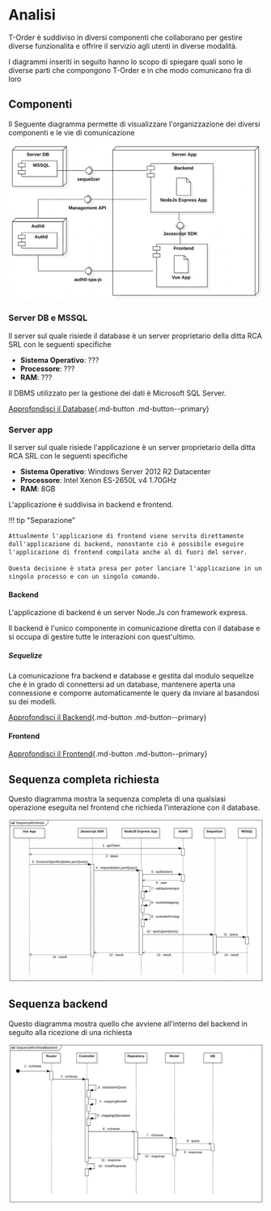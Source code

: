 # Analisi

T-Order è suddiviso in diversi componenti che collaborano per gestire diverse funzionalita e offrire il servizio agli utenti in diverse modalità.

I diagrammi inseriti in seguito hanno lo scopo di spiegare quali sono le diverse parti che compongono T-Order e in che modo comunicano fra di loro

## Componenti

Il Seguente diagramma permette di visualizzare l'organizzazione dei diversi componenti e le vie di comunicazione

![Diagramma dei componenti](assets/componenti.png)

### Server DB e MSSQL

Il server sul quale risiede il database è un server proprietario della ditta RCA SRL con le seguenti specifiche

- **Sistema Operativo**: ???
- **Processore**: ???
- **RAM**: ???

Il DBMS utilizzato per la gestione dei dati è Microsoft SQL Server.

[Approfondisci il Database](database){.md-button .md-button--primary}

### Server app

Il server sul quale risiede l'applicazione è un server proprietario della ditta RCA SRL con le seguenti specifiche

- **Sistema Operativo**: Windows Server 2012 R2 Datacenter
- **Processore**: Intel Xenon ES-2650L v4 1.70GHz
- **RAM**: 8GB

L'applicazione è suddivisa in backend e frontend.

!!! tip "Separazione"

    Attualmente l'applicazione di frontend viene servita direttamente dall'applicazione di backend, nonostante ciò è possibile eseguire l'applicazione di frontend compilata anche al di fuori del server.

    Questa decisione è stata presa per poter lanciare l'applicazione in un singolo processo e con un singolo comando.

#### Backend

L'applicazione di backend è un server Node.Js con framework express.

Il backend è l'unico componente in comunicazione diretta con il database e si occupa di gestire tutte le interazioni con quest'ultimo.

##### Sequelize

La comunicazione fra backend e database e gestita dal modulo sequelize che è in grado di connettersi ad un database, mantenere aperta una connessione e comporre automaticamente le query da inviare al basandosi su dei modelli.

[Approfondisci il Backend](backend){.md-button .md-button--primary}

#### Frontend

[Approfondisci il Frontend](frontend){.md-button .md-button--primary}

## Sequenza completa richiesta

Questo diagramma mostra la sequenza completa di una qualsiasi operazione eseguita nel frontend che richieda l'interazione con il database.

![Backend](assets/richiesta.png)

## Sequenza backend

Questo diagramma mostra quello che avviene all'interno del backend in seguito alla ricezione di una richiesta

![Backend](assets/richiesta-backend.png)
